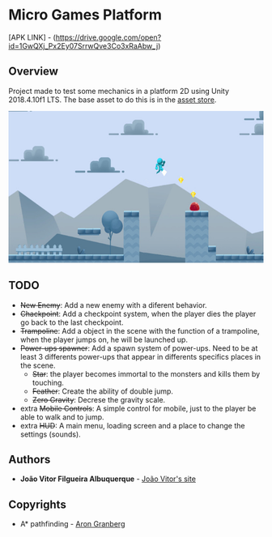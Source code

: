 # Micro Games Platform

[APK LINK] - (https://drive.google.com/open?id=1GwQXj_Px2Ey07SrrwQve3Co3xRaAbw_j)

## Overview
Project made to test some mechanics in a platform 2D using Unity 2018.4.10f1 LTS.
The base asset to do this is in the [asset store](https://assetstore.unity.com/packages/templates/micro-games-platformer-151055).

<p align="center">
	<img src="images/thumbnail.jpg" height="300">
</p>

## TODO
* ~~New Enemy~~: Add a new enemy with a diferent behavior.
* ~~Chackpoint~~: Add a checkpoint system, when the player dies the player go back to the last checkpoint.
* ~~Trampoline~~: Add a object in the scene with the function of a trampoline, when the player jumps on, he will be launched up.
* ~~Power-ups spawner~~: Add a spawn system of power-ups. Need to be at least 3 differents power-ups that appear in differents specifics places in the scene.
	* ~~Star~~: the player becomes immortal to the monsters and kills them by touching.
	* ~~Feather~~: Create the ability of double jump.
	* ~~Zero Gravity~~: Decrese the gravity scale.
* extra ~~Mobile Controls~~: A simple control for mobile, just to the player be able to walk and to jump.
* extra ~~HUD~~: A main menu, loading screen and a place to change the settings (sounds).

## Authors
* **João Vitor Filgueira Albuquerque** - [João Vitor's site](https://jvalbuquerque.com.br)

## Copyrights
* A* pathfinding - [Aron Granberg](https://arongranberg.com/)
